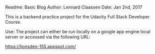 Readme: Basic Blog
Author: Lennard Claassen
Date: Jan 2nd, 2017

This is a backend practice project for the Udacity Full Stack Developer Course. 

Use:
The project can either be run locally on a google app engine local server or
accessed via the following URL: 

https://lionsden-155.appspot.com/